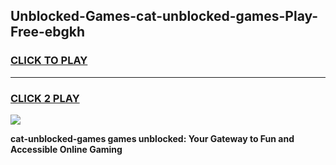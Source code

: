 
## Unblocked-Games-cat-unblocked-games-Play-Free-ebgkh
<h3>
<a href="https://premium76.site?title=cat-unblocked-games&ref=23A">CLICK TO PLAY</a></h3>
<hr>

<h3>
<a href="https://premium76.site?title=cat-unblocked-games&ref=23A">CLICK 2 PLAY</a>
  
</h3>

<a href="https://premium76.site?title=cat-unblocked-games&ref=23A"><img src="https://clearcache.store/games.png"></a>


**cat-unblocked-games games unblocked: Your Gateway to Fun and Accessible Online Gaming**
